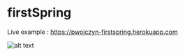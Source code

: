 # firstSpring
Live example : https://pwojczyn-firstspring.herokuapp.com

![alt text](http://pwojczyn.com/img/portfolio/fullsize/2.jpg)

